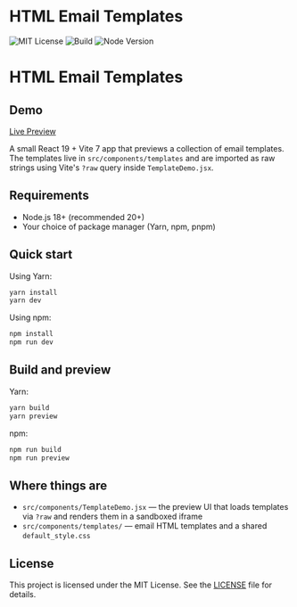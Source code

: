 # HTML Email Templates

![MIT License](https://img.shields.io/badge/License-MIT-green.svg)
![Build](https://github.com/zkm/email-templates/actions/workflows/deploy-pages.yml/badge.svg)
![Node Version](https://img.shields.io/badge/node-%3E=18-blue.svg)

# HTML Email Templates

## Demo

[Live Preview](https://zkm.github.io/email-templates/)

A small React 19 + Vite 7 app that previews a collection of email templates. The templates live in `src/components/templates` and are imported as raw strings using Vite's `?raw` query inside `TemplateDemo.jsx`.

## Requirements

- Node.js 18+ (recommended 20+)
- Your choice of package manager (Yarn, npm, pnpm)

## Quick start

Using Yarn:

```bash
yarn install
yarn dev
```

Using npm:

```bash
npm install
npm run dev
```

## Build and preview

Yarn:

```bash
yarn build
yarn preview
```

npm:

```bash
npm run build
npm run preview
```

## Where things are

- `src/components/TemplateDemo.jsx` — the preview UI that loads templates via `?raw` and renders them in a sandboxed iframe
- `src/components/templates/` — email HTML templates and a shared `default_style.css`


## License

This project is licensed under the MIT License. See the [LICENSE](LICENSE) file for details.
